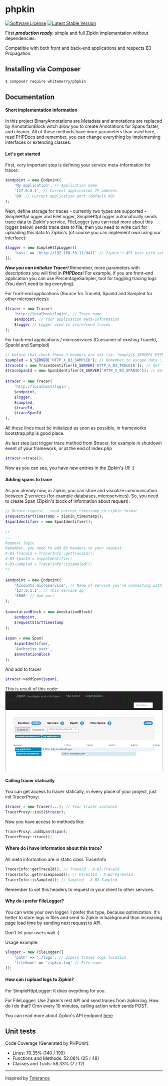 # phpkin
[![Software License](https://img.shields.io/badge/license-MIT-brightgreen.svg?style=flat-square "Software License")](LICENSE)
[![Latest Stable Version](https://img.shields.io/packagist/v/whitemerry/phpkin.svg?style=flat-square&label=stable "Latest Stable Version")](https://packagist.org/packages/whitemerry/phpkin)

First ***production ready***, simple and full Zipkin implementation without dependencies.

Compatible with both front and back-end applications and respects B3 Propagation.

## Installing via Composer
```bash
$ composer require whitemerry/phpkin
```

## Documentation

#### Short implementation information
In this project BinaryAnnotations are Metadata and annotations are replaced by AnnotationBlock witch allow you to create Annotations for Spans faster, and cleaner.
All of these methods have more parameters than used here, read PHPDocs and remember, you can change everything by implementing interfaces or extending classes.

#### Let's get started
First, very important step is defining your service meta-information for tracer:
```php
$endpoint = new Endpoint(
    'My application', // Application name
    '127.0.0.1', // Current application IP address
    '80' // Current application port (default 80)
);
```
Next, define storage for traces - currently two types are supported - SimpleHttpLogger and FileLogger,
SimpleHttpLogger automatically sends trace data to Zipkin's service,
FileLogger (you can read more about this logger below) sends trace data to file, then you need to write curl for uploading this data to Zipkin's
(of course you can implement own using our interface):
```php
$logger = new SimpleHttpLogger([
    'host' => 'http://192.168.33.11:9411' // Zipkin's API host with schema (http://) and without trailing slash
]);
```
***Now you can initialize Tracer!***
Remember, more parameters with descriptions you will find in ***PHPDocs***! For example, if you are front-end application you can use PercentageSampler, tool for toggling tracing logs (You don't need to log everyting).

For front-end applications (Source for TraceId, SpanId and Sampled for other microservices):
```php
$tracer = new Tracer(
    'http://localhost/login', // Trace name
    $endpoint, // Your application meta-information
    $logger // Logger used to store/send traces
);
```
For back-end applications / microservices (Consumer of existing TraceId, SpanId and Sampled)
```php
// before that check these 3 headers are set (ie. !empty($_SERVER['HTTP_X_B3_SAMPLED']) x3)
$sampled = $_SERVER['HTTP_X_B3_SAMPLED']; // Remember to escape data :)
$traceId = new TraceIdentifier($_SERVER['HTTP_X_B3_TRACEID']); // Set from header (if failed generate new)
$traceSpanId = new SpanIdentifier($_SERVER['HTTP_X_B3_SPANID']); // Set from header (if failed generate new)

$tracer = new Tracer(
    'http://localhost/login',
    $endpoint,
    $logger,
    $sampled,
    $traceId,
    $traceSpanId
);
```

All these lines must be initialized as soon as possible, in frameworks bootstrap.php is good place.

As last step just trigger trace method from $tracer, for example in shutdown event of your framework, or at the end of index.php
```php
$tracer->trace();
```
Now as you can see, you have new entries in the Zipkin's UI! :)

#### Adding spans to trace
As you already now, in Zipkin, you can store and visualize communication between 2 services (for example databases, microservices). 
So, you need to create Span (Zipkin's block of information about request):
```php
// Before request - read current timestamp in zipkin format
$requestStartTimestamp = zipkin_timestamp();
$spanIdentifier = new SpanIdentifier();

/* 
...
Request logic
Remember, you need to add B3 headers to your request:
X-B3-TraceId = TracerInfo::getTraceId();
X-B3-SpanId = $spanIdentifier;
X-B3-Sampled = TracerInfo::isSampled();
*/

$endpoint = new Endpoint(
    'Accounts microservice', // Name of service you're connecting with
    '127.0.1.1', // This service Ip
    '8000' // And port
);

$annotationBlock = new AnnotationBlock(
    $endpoint,
    $requestStartTimestamp
);

$span = new Span(
    $spanIdentifier,
    'Authorize user',
    $annotationBlock
);
```
And add to tracer
```php
$tracer->addSpan($span);
```

This is result of this code:
![example output](docs/example-output.gif)

#### Calling tracer statically
You can get access to tracer statically, in every place of your project, just init TracerProxy:
```php
$tracer = new Tracer(...); // Your tracer instance
TracerProxy::init($tracer);
```
Now you have access to methods like:
```php
TracerProxy::addSpan($span);
TracerProxy::trace();
```

#### Where do i have information about this trace?
All meta information are in static class TracerInfo
```php
TracerInfo::getTraceId(); // TraceId - X-B3-TraceId
TracerInfo::getTraceSpanId(); // ParentId - X-B3-ParentId
TracerInfo::isSampled(); // Sampled - X-B3-Sampled
```
Remember to set this headers to request in your client to other services.

#### Why do i prefer FileLogger?
You can write your own logger. I prefer this type, because optimization.
It's better to store logs in files and send to Zipkin in background than increasing page load time by sending next request to API. 

Don't let your users wait :)

Usage example:
```php
$logger = new FileLogger([
    'path' => './logs', // Zipkin traces logs location
    'fileName' => 'zipkin.log' // File name
]);
```

#### How can i upload logs to Zipkin?
For SimpleHttpLogger:
It does eveything for you.

For FileLogger:
Use Zipkin's rest API and send traces from zipkin.log.
How do i do that? Cron every 10 minutes, calling action witch sends POST.

You can read more about Zipkin's API endpoint [here](http://zipkin.io/zipkin-api/#/paths/%252Fspans/post)

## Unit tests
Code Coverage (Generated by PHPUnit):
- Lines: 70.35% (140 / 199)
- Functions and Methods: 52.08% (25 / 48)
- Classes and Traits: 58.33% (7 / 12)
---
Inspired by [Tolerance](https://github.com/Tolerance/Tolerance)